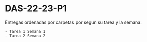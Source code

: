 # DAS-22-23-P1


Entregas ordenadas por carpetas por segun su tarea y la semana:

	- Tarea 1 Semana 1
	- Tarea 2 Semana 2
